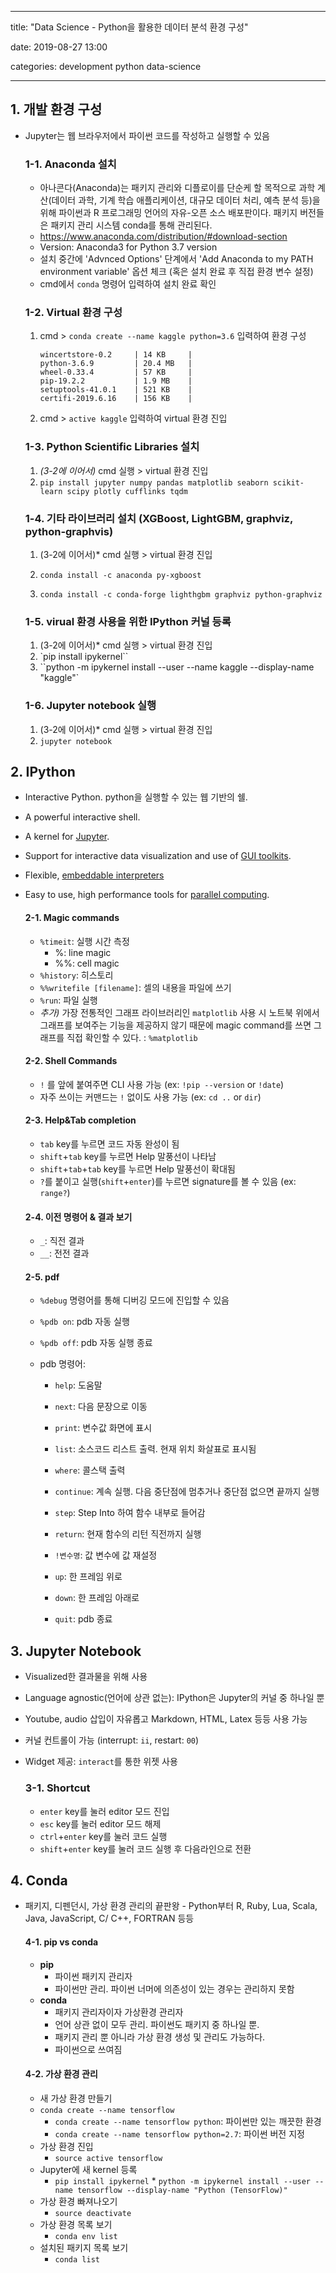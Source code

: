 ----

title: "Data Science - Python을 활용한 데이터 분석 환경 구성"

date: 2019-08-27 13:00

categories: development python data-science

------



## 1. 개발 환경 구성

* Jupyter는 웹 브라우저에서 파이썬 코드를 작성하고 실행할 수 있음

  ### 1-1. Anaconda 설치

  * 아나콘다(Anaconda)는 패키지 관리와 디플로이를 단순케 할 목적으로 과학 계산(데이터 과학, 기계 학습 애플리케이션, 대규모 데이터 처리, 예측 분석 등)을 위해 파이썬과 R 프로그래밍 언어의 자유-오픈 소스 배포판이다. 패키지 버전들은 패키지 관리 시스템 conda를 통해 관리된다.
  * https://www.anaconda.com/distribution/#download-section
  * Version: Anaconda3 for Python 3.7 version
  * 설치 중간에 'Advnced Options' 단계에서 'Add Anaconda to my PATH environment variable' 옵션 체크 (혹은 설치 완료 후 직접 환경 변수 설정)
  * cmd에서 `conda` 명령어 입력하여 설치 완료 확인

  ### 1-2. Virtual 환경 구성
  1. cmd > `conda create --name kaggle python=3.6` 입력하여 환경 구성

     ```
     wincertstore-0.2     | 14 KB     | 
     python-3.6.9         | 20.4 MB   | 
     wheel-0.33.4         | 57 KB     | 
     pip-19.2.2           | 1.9 MB    | 
     setuptools-41.0.1    | 521 KB    | 
     certifi-2019.6.16    | 156 KB    | 
     ```

  2. cmd > `active kaggle` 입력하여 virtual 환경 진입

  ### 1-3. Python Scientific Libraries 설치
  1. *(3-2에 이어서)* cmd 실행 > virtual 환경 진입
  2. `pip install jupyter numpy pandas matplotlib seaborn scikit-learn scipy plotly cufflinks tqdm`

  ### 1-4. 기타 라이브러리 설치 (XGBoost, LightGBM, graphviz, python-graphvis)
  1. (3-2에 이어서)* cmd 실행 > virtual 환경 진입

  2. `conda install -c anaconda py-xgboost`
  3. `conda install -c conda-forge lighthgbm graphviz python-graphviz`

  ### 1-5. virual 환경 사용을 위한 IPython 커널 등록

  1. (3-2에 이어서)* cmd 실행 > virtual 환경 진입
  2. `pip install ipykernel``
  3. ``python -m ipykernel install --user --name kaggle --display-name "kaggle"`

  ### 1-6. Jupyter notebook 실행

  1. (3-2에 이어서)* cmd 실행 > virtual 환경 진입
  2. `jupyter notebook`



## 2. IPython

* Interactive Python. python을 실행할 수 있는 웹 기반의 쉘.

* A powerful interactive shell.

* A kernel for [Jupyter](https://jupyter.org/).

* Support for interactive data visualization and use of [GUI toolkits](http://ipython.org/ipython-doc/stable/interactive/reference.html#gui-event-loop-support).

* Flexible, [embeddable interpreters](http://ipython.org/ipython-doc/stable/interactive/reference.html#embedding-ipython)

* Easy to use, high performance tools for [parallel computing](https://ipyparallel.readthedocs.io/en/latest/).

  #### 2-1. Magic commands

  * `%timeit`: 실행 시간 측정
    * %: line magic
    * %%: cell magic
  * `%history`: 히스토리
  * `%%writefile [filename]`: 셀의 내용을 파일에 쓰기
  * `%run`: 파일 실행
  * *추가)* 가장 전통적인 그래프 라이브러리인 `matplotlib` 사용 시 노트북 위에서 그래프를 보여주는 기능을 제공하지 않기 때문에 magic command를 쓰면 그래프를 직접 확인할 수 있다. : `%matplotlib`

  #### 2-2. Shell Commands

  * `!` 를 앞에 붙여주면 CLI 사용 가능 (ex: `!pip --version` or `!date`)
  * 자주 쓰이는 커맨드는 `!` 없이도 사용 가능 (ex: `cd ..` or `dir`)

  #### 2-3. Help&Tab completion

  * `tab` key를 누르면 코드 자동 완성이 됨
  * `shift`+`tab` key를 누르면 Help 말풍선이 나타남
  * `shift`+`tab`+`tab` key를 누르면 Help 말풍선이 확대됨
  * `?`를 붙이고 실행(`shift`+`enter`)를 누르면 signature를 볼 수 있음 (ex: `range?`)

  #### 2-4. 이전 명령어 & 결과 보기

  * `_`: 직전 결과
  * `__`: 전전 결과

  #### 2-5. pdf

  * `%debug` 명령어를 통해 디버깅 모드에 진입할 수 있음

  * `%pdb on`: pdb 자동 실행

  * `%pdb off`: pdb 자동 실행 종료

  * pdb 명령어:

    * `help`: 도움말

    * `next`: 다음 문장으로 이동

    * `print`: 변수값 화면에 표시

    * `list`: 소스코드 리스트 출력. 현재 위치 화살표로 표시됨

    * `where`: 콜스택 출력

    * `continue`: 계속 실행. 다음 중단점에 멈추거나 중단점 없으면 끝까지 실행

    * `step`: Step Into 하여 함수 내부로 들어감

    * `return`: 현재 함수의 리턴 직전까지 실행

    * `!변수명`: 값 변수에 값 재설정

    * `up`: 한 프레임 위로

    * `down`: 한 프레임 아래로

    * `quit`: pdb 종료

      

## 3. Jupyter Notebook

* Visualized한 결과물을 위해 사용

* Language agnostic(언어에 상관 없는): IPython은 Jupyter의 커널 중 하나일 뿐

* Youtube, audio 삽입이 자유롭고 Markdown, HTML, Latex 등등 사용 가능

* 커널 컨트롤이 가능 (interrupt: `ii`, restart: `00`)

* Widget 제공: `interact`를 통한 위젯 사용

  ### 3-1. Shortcut

  - `enter` key를 눌러 editor 모드 진입
  - `esc` key를 눌러 editor 모드 해제
  - `ctrl`+`enter` key를 눌러 코드 실행
  - `shift`+`enter` key를 눌러 코드 실행 후 다음라인으로 전환



## 4. Conda

* 패키지, 디펜던시, 가상 환경 관리의 끝판왕 - Python부터 R, Ruby, Lua, Scala, Java, JavaScript, C/ C++, FORTRAN 등등

  #### 4-1. pip vs conda

  * **pip**
    - 파이썬 패키지 관리자
    - 파이썬만 관리. 파이썬 너머에 의존성이 있는 경우는 관리하지 못함
  * **conda**
    - 패키지 관리자이자 가상환경 관리자
    - 언어 상관 없이 모두 관리. 파이썬도 패키지 중 하나일 뿐.
    - 패키지 관리 뿐 아니라 가상 환경 생성 및 관리도 가능하다.
    - 파이썬으로 쓰여짐

  #### 4-2. 가상 환경 관리

   * 새 가상 환경 만들기
    * `conda create --name tensorflow`
      	* `conda create --name tensorflow python`: 파이썬만 있는 깨끗한 환경
       	* `conda create --name tensorflow python=2.7`: 파이썬 버전 지정
   * 가상 환경 진입
      * `source active tensorflow`
   * Jupyter에 새 kernel 등록
      * `pip install ipykernel`
        	* `python -m ipykernel install --user --name tensorflow --display-name "Python (TensorFlow)"`
   * 가상 환경 빠져나오기
      * `source deactivate`
   * 가상 환경 목록 보기
      * `conda env list`
   * 설치된 패키지 목록 보기
      * `conda list`